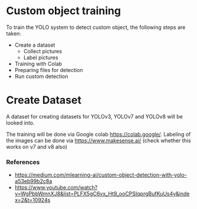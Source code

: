 # Custom object training
To train the YOLO system to detect custom object, the following steps are taken:
* Create a dataset
  - Collect pictures
  - Label pictures
* Training with Colab
* Preparing files for detection
* Run custom detection

# Create Dataset

A dataset for creating datasets for YOLOv3, YOLOv7 and YOLOv8 will be looked into.


The training will be done via Google colab https://colab.google/.
Labeling of the images can be done via https://www.makesense.ai/ (check whether this works on v7 and v8 also)


 ### References
 - https://medium.com/mlearning-ai/custom-object-detection-with-yolo-a53eb99b2c8a
 - https://www.youtube.com/watch?v=WgPbbWmnXJ8&list=PLFX5gC6vx_Ht9_ooCPSIqprgBufKuUs4y&index=2&t=10924s 
